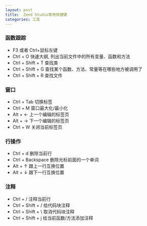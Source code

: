 ```yaml
---
layout: post
title:  Zend Studio常用快捷键
categories: 工具
---
```


### 函数跟踪
- F3 或者 Ctrl+鼠标左键
- Ctrl + O 快速大纲, 列出当前文件中的所有变量、函数和方法 
- Ctrl + Shift + T 查找类
- Ctrl + Shift + G 查找某个函数、方法、常量等在哪些地方被调用了
- Ctrl + Shift + R 查找文件

### 窗口
- Ctrl + Tab 切换标签
- Ctrl + M 窗口最大化/最小化
- Alt + &larr; 上一个编辑的标签页
- Alt + &rarr; 下一个编辑的标签页
- Ctrl + W 关闭当前标签页

### 行操作
- Ctrl + d 删除当前行
- Ctrl + Backspace 删除光标前面的一个单词
- Alt + &uarr; 跟上一行互换位置
- Alt + &darr; 跟下一行互换位置

### 注释
- Ctrl + / 注释当前行
- Ctrl + Shift + / 给代码块注释
- Ctrl + Shift + \ 取消代码块注释
- Ctrl + Shift + j 给当前函数/方法添加注释

